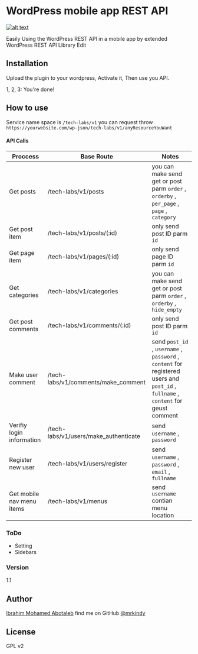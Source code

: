 # WordPress mobile app REST API
[![alt text](https://tech-labs.co/img/logo.png "Tech Labs")](https://tech-labs.co)


Easily Using the WordPress REST API in a mobile app by extended WordPress REST API Library Edit

## Installation
Upload the plugin to your wordpress, Activate it, Then use you API.

1, 2, 3: You\'re done!

## How to use
Service name space is `/tech-labs/v1` you can request throw `https://yourwebsite.com/wp-json/tech-labs/v1/anyResourceYouWant`

#### API Calls
| Proccess  | Base Route | Notes |
| ------------- | ------------- | ------------- |
| Get posts  | /tech-labs/v1/posts | you can make send get or post parm `order` , `orderby` , `per_page` , `page` , `category` |
| Get post item  | /tech-labs/v1/posts/(:id) | only send post ID parm `id` |
| Get page item  | /tech-labs/v1/pages/(:id) | only send page ID parm `id` |
| Get categories  | /tech-labs/v1/categories | you can make send get or post parm `order` , `orderby` , `hide_empty` |
| Get post comments  | /tech-labs/v1/comments/(:id) | only send post ID parm `id` |
| Make user comment | /tech-labs/v1/comments/make_comment | send `post_id` , `username` , `password` , `content` for registered users and `post_id` , `fullname` , `content` for geust comment |
| Verifiy login information | /tech-labs/v1/users/make_authenticate | send `username` , `password` |
| Register new user | /tech-labs/v1/users/register | send `username` , `password` , `email` , `fullname` |
| Get mobile nav menu items | /tech-labs/v1/menus | send `username` contian menu location |

### ToDo
* Setting
* Sidebars

### Version
1.1

Author
----
[Ibrahim Mohamed Abotaleb](https://www.mrkindy.com) find me on GitHub [@mrkindy](https://github.com/mrkindy)

License
----
GPL v2